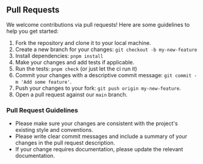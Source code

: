 ## Pull Requests

We welcome contributions via pull requests! Here are some guidelines to help you get started:

1. Fork the repository and clone it to your local machine.
2. Create a new branch for your changes: `git checkout -b my-new-feature`
3. Install dependencies: `pnpm install`
4. Make your changes and add tests if applicable.
5. Run the tests: `pnpm check` (or just let the ci run it)
6. Commit your changes with a descriptive commit message: `git commit -m 'Add some feature'`.
7. Push your changes to your fork: `git push origin my-new-feature`.
8. Open a pull request against our `main` branch.

### Pull Request Guidelines

- Please make sure your changes are consistent with the project's existing style and conventions.
- Please write clear commit messages and include a summary of your changes in the pull request description.
- If your change requires documentation, please update the relevant documentation.
